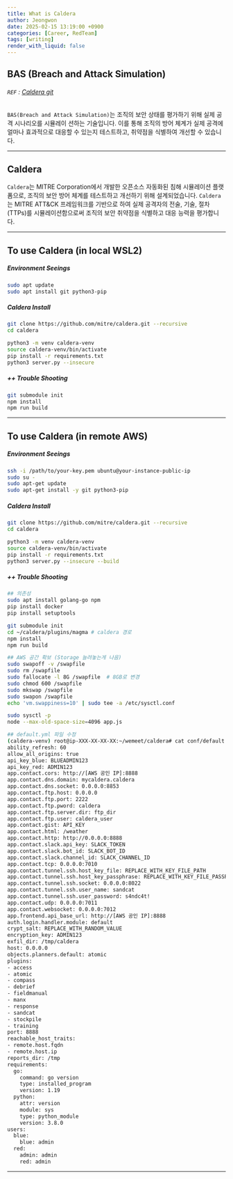 ```yaml
---
title: What is Caldera
author: Jeongwon
date: 2025-02-15 13:19:00 +0900
categories: [Career, RedTeam]
tags: [writing]
render_with_liquid: false
---
```

## BAS (Breach and Attack Simulation)

###### `REF` : [Caldera git](https://github.com/mitre/caldera)

`BAS(Breach and Attack Simulation)`는 조직의 보안 상태를 평가하기 위해 실제 공격 시나리오를 시뮬레이
션하는 기술입니다. 이를 통해 조직의 방어 체계가 실제 공격에 얼마나 효과적으로 대응할 수 있는지 테스트하고, 취약점을 식별하여 개선할 수 있습니다.

---
## Caldera
`Caldera`는 MITRE Corporation에서 개발한 오픈소스 자동화된 침해 시뮬레이션 플랫폼으로, 조직의 보안 방어 체계를 테스트하고 개선하기 위해 설계되었습니다. `Caldera`는 MITRE ATT&CK 프레임워크를 기반으로 하여 실제 공격자의 전술, 기술, 절차(TTPs)를 시뮬레이션함으로써 조직의 보안 취약점을 식별하고 대응 능력을 평가합니다.

---
## To use Caldera (in local WSL2)

##### Environment Seeings
```bash
sudo apt update
sudo apt install git python3-pip
```

##### Caldera Install
```bash
git clone https://github.com/mitre/caldera.git --recursive
cd caldera

python3 -m venv caldera-venv
source caldera-venv/bin/activate
pip install -r requirements.txt
python3 server.py --insecure
```

##### ++ Trouble Shooting
```bash
git submodule init
npm install
npm run build
```

---
## To use Caldera (in remote AWS)

##### Environment Seeings
```bash
ssh -i /path/to/your-key.pem ubuntu@your-instance-public-ip
sudo su -
sudo apt-get update
sudo apt-get install -y git python3-pip
```

##### Caldera Install
```bash
git clone https://github.com/mitre/caldera.git --recursive
cd caldera

python3 -m venv caldera-venv
source caldera-venv/bin/activate
pip install -r requirements.txt
python3 server.py --insecure --build
```

##### ++ Trouble Shooting
```bash
## 의존성
sudo apt install golang-go npm
pip install docker
pip install setuptools

git submodule init
cd ~/caldera/plugins/magma # caldera 경로
npm install
npm run build

## AWS 공간 확보 (Storage 늘려놓는게 나음)
sudo swapoff -v /swapfile
sudo rm /swapfile
sudo fallocate -l 8G /swapfile  # 8GB로 변경
sudo chmod 600 /swapfile
sudo mkswap /swapfile
sudo swapon /swapfile
echo 'vm.swappiness=10' | sudo tee -a /etc/sysctl.conf

sudo sysctl -p
node --max-old-space-size=4096 app.js
```

```bash
## default.yml 파일 수정
(caldera-venv) root@ip-XXX-XX-XX-XX:~/wemeet/caldera# cat conf/default.yml
ability_refresh: 60
allow_all_origins: true
api_key_blue: BLUEADMIN123
api_key_red: ADMIN123
app.contact.cors: http://[AWS 공인 IP]:8888
app.contact.dns.domain: mycaldera.caldera
app.contact.dns.socket: 0.0.0.0:8853
app.contact.ftp.host: 0.0.0.0
app.contact.ftp.port: 2222
app.contact.ftp.pword: caldera
app.contact.ftp.server.dir: ftp_dir
app.contact.ftp.user: caldera_user
app.contact.gist: API_KEY
app.contact.html: /weather
app.contact.http: http://0.0.0.0:8888
app.contact.slack.api_key: SLACK_TOKEN
app.contact.slack.bot_id: SLACK_BOT_ID
app.contact.slack.channel_id: SLACK_CHANNEL_ID
app.contact.tcp: 0.0.0.0:7010
app.contact.tunnel.ssh.host_key_file: REPLACE_WITH_KEY_FILE_PATH
app.contact.tunnel.ssh.host_key_passphrase: REPLACE_WITH_KEY_FILE_PASSPHRASE
app.contact.tunnel.ssh.socket: 0.0.0.0:8022
app.contact.tunnel.ssh.user_name: sandcat
app.contact.tunnel.ssh.user_password: s4ndc4t!
app.contact.udp: 0.0.0.0:7011
app.contact.websocket: 0.0.0.0:7012
app.frontend.api_base_url: http://[AWS 공인 IP]:8888
auth.login.handler.module: default
crypt_salt: REPLACE_WITH_RANDOM_VALUE
encryption_key: ADMIN123
exfil_dir: /tmp/caldera
host: 0.0.0.0
objects.planners.default: atomic
plugins:
- access
- atomic
- compass
- debrief
- fieldmanual
- manx
- response
- sandcat
- stockpile
- training
port: 8888
reachable_host_traits:
- remote.host.fqdn
- remote.host.ip
reports_dir: /tmp
requirements:
  go:
    command: go version
    type: installed_program
    version: 1.19
  python:
    attr: version
    module: sys
    type: python_module
    version: 3.8.0
users:
  blue:
    blue: admin
  red:
    admin: admin
    red: admin
```

---





